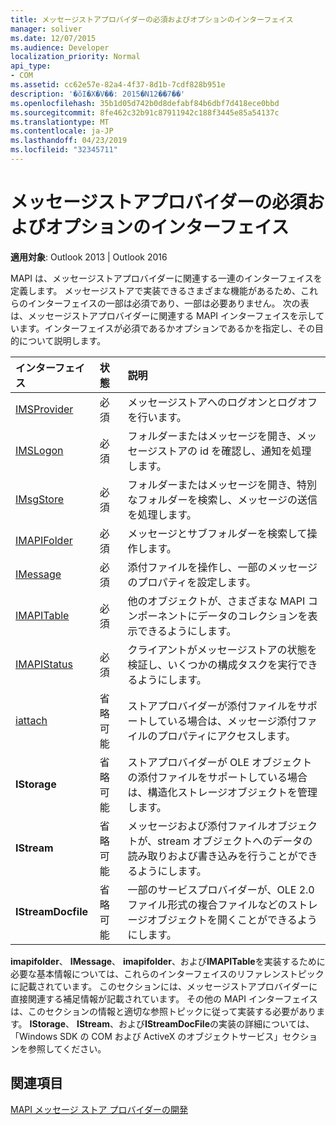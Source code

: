 ```yaml
---
title: メッセージストアプロバイダーの必須およびオプションのインターフェイス
manager: soliver
ms.date: 12/07/2015
ms.audience: Developer
localization_priority: Normal
api_type:
- COM
ms.assetid: cc62e57e-82a4-4f37-8d1b-7cdf828b951e
description: '�ŏI�X�V��: 2015�N12��7��'
ms.openlocfilehash: 35b1d05d742b0d8defabf84b6dbf7d418ece0bbd
ms.sourcegitcommit: 8fe462c32b91c87911942c188f3445e85a54137c
ms.translationtype: MT
ms.contentlocale: ja-JP
ms.lasthandoff: 04/23/2019
ms.locfileid: "32345711"
---
```

# <a name="required-and-optional-interfaces-for-message-store-providers"></a>メッセージストアプロバイダーの必須およびオプションのインターフェイス

 
  
**適用対象**: Outlook 2013 | Outlook 2016 
  
MAPI は、メッセージストアプロバイダーに関連する一連のインターフェイスを定義します。 メッセージストアで実装できるさまざまな機能があるため、これらのインターフェイスの一部は必須であり、一部は必要ありません。 次の表は、メッセージストアプロバイダーに関連する MAPI インターフェイスを示しています。インターフェイスが必須であるかオプションであるかを指定し、その目的について説明します。
  
|**インターフェイス**|**状態**|**説明**|
|:-----|:-----|:-----|
|[IMSProvider](imsprovideriunknown.md) <br/> |必須  <br/> |メッセージストアへのログオンとログオフを行います。  <br/> |
|[IMSLogon](imslogoniunknown.md) <br/> |必須  <br/> |フォルダーまたはメッセージを開き、メッセージストアの id を確認し、通知を処理します。  <br/> |
|[IMsgStore](imsgstoreimapiprop.md) <br/> |必須  <br/> |フォルダーまたはメッセージを開き、特別なフォルダーを検索し、メッセージの送信を処理します。  <br/> |
|[IMAPIFolder](imapifolderimapicontainer.md) <br/> |必須  <br/> |メッセージとサブフォルダーを検索して操作します。  <br/> |
|[IMessage](imessageimapiprop.md) <br/> |必須  <br/> |添付ファイルを操作し、一部のメッセージのプロパティを設定します。  <br/> |
|[IMAPITable](imapitableiunknown.md) <br/> |必須  <br/> |他のオブジェクトが、さまざまな MAPI コンポーネントにデータのコレクションを表示できるようにします。  <br/> |
|[IMAPIStatus](imapistatusimapiprop.md) <br/> |必須  <br/> |クライアントがメッセージストアの状態を検証し、いくつかの構成タスクを実行できるようにします。  <br/> |
|[iattach](iattachimapiprop.md) <br/> |省略可能  <br/> |ストアプロバイダーが添付ファイルをサポートしている場合は、メッセージ添付ファイルのプロパティにアクセスします。  <br/> |
|**IStorage** <br/> |省略可能  <br/> |ストアプロバイダーが OLE オブジェクトの添付ファイルをサポートしている場合は、構造化ストレージオブジェクトを管理します。  <br/> |
|**IStream** <br/> |省略可能  <br/> |メッセージおよび添付ファイルオブジェクトが、stream オブジェクトへのデータの読み取りおよび書き込みを行うことができるようにします。  <br/> |
|**IStreamDocfile** <br/> |省略可能  <br/> |一部のサービスプロバイダーが、OLE 2.0 ファイル形式の複合ファイルなどのストレージオブジェクトを開くことができるようにします。  <br/> |
   
**imapifolder**、 **IMessage**、 **imapifolder**、および**IMAPITable**を実装するために必要な基本情報については、これらのインターフェイスのリファレンストピックに記載されています。 このセクションには、メッセージストアプロバイダーに直接関連する補足情報が記載されています。 その他の MAPI インターフェイスは、このセクションの情報と適切な参照トピックに従って実装する必要があります。 **IStorage**、 **IStream**、および**IStreamDocFile**の実装の詳細については、「Windows SDK の COM および ActiveX のオブジェクトサービス」セクションを参照してください。
  
## <a name="see-also"></a>関連項目



[MAPI メッセージ ストア プロバイダーの開発](developing-a-mapi-message-store-provider.md)

